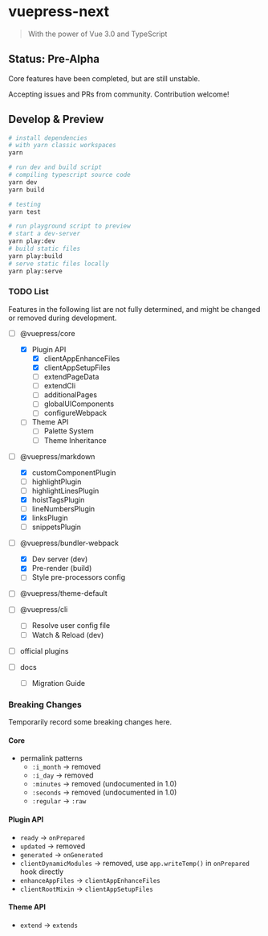 # vuepress-next

> With the power of Vue 3.0 and TypeScript

## Status: Pre-Alpha

Core features have been completed, but are still unstable.

Accepting issues and PRs from community. Contribution welcome!

## Develop & Preview

```sh
# install dependencies
# with yarn classic workspaces
yarn

# run dev and build script
# compiling typescript source code
yarn dev
yarn build

# testing
yarn test

# run playground script to preview
# start a dev-server
yarn play:dev
# build static files
yarn play:build
# serve static files locally
yarn play:serve
```

### TODO List

Features in the following list are not fully determined, and might be changed or removed during development.

- [ ] @vuepress/core

  - [x] Plugin API
    - [x] clientAppEnhanceFiles
    - [x] clientAppSetupFiles
    - [ ] extendPageData
    - [ ] extendCli
    - [ ] additionalPages
    - [ ] globalUIComponents
    - [ ] configureWebpack
  - [ ] Theme API
    - [ ] Palette System
    - [ ] Theme Inheritance

- [ ] @vuepress/markdown

  - [x] customComponentPlugin
  - [ ] highlightPlugin
  - [ ] highlightLinesPlugin
  - [x] hoistTagsPlugin
  - [ ] lineNumbersPlugin
  - [x] linksPlugin
  - [ ] snippetsPlugin

- [ ] @vuepress/bundler-webpack

  - [x] Dev server (dev)
  - [x] Pre-render (build)
  - [ ] Style pre-processors config

- [ ] @vuepress/theme-default

- [ ] @vuepress/cli

  - [ ] Resolve user config file
  - [ ] Watch & Reload (dev)

- [ ] official plugins

- [ ] docs
  - [ ] Migration Guide

### Breaking Changes

Temporarily record some breaking changes here.

#### Core

- permalink patterns
  - `:i_month` -> removed
  - `:i_day` -> removed
  - `:minutes` -> removed (undocumented in 1.0)
  - `:seconds` -> removed (undocumented in 1.0)
  - `:regular` -> `:raw`

#### Plugin API

- `ready` -> `onPrepared`
- `updated` -> removed
- `generated` -> `onGenerated`
- `clientDynamicModules` -> removed, use `app.writeTemp()` in `onPrepared` hook directly
- `enhanceAppFiles` -> `clientAppEnhanceFiles`
- `clientRootMixin` -> `clientAppSetupFiles`

#### Theme API

- `extend` -> `extends`
